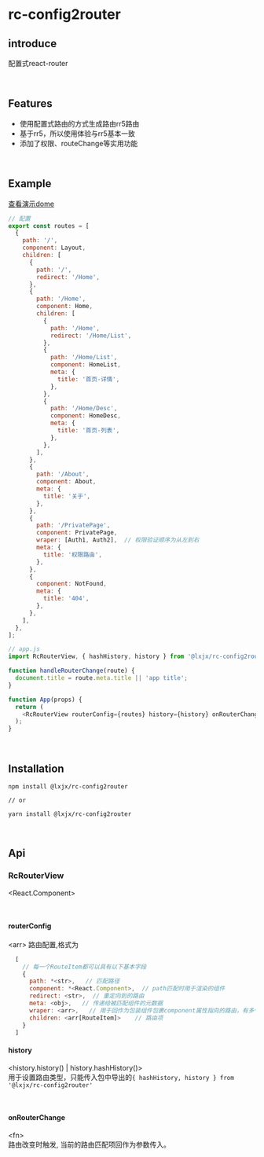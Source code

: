 # rc-config2router
## introduce
配置式react-router

<br>

## Features
* 使用配置式路由的方式生成路由rr5路由
* 基于rr5，所以使用体验与rr5基本一致
* 添加了权限、routeChange等实用功能

<br>

## Example

[查看演示dome](https://stackblitz.com/edit/rc-router-test?file=index.js)  

```js
// 配置
export const routes = [
  {
    path: '/',
    component: Layout,
    children: [
      {
        path: '/',
        redirect: '/Home',
      },
      {
        path: '/Home',
        component: Home,
        children: [
          {
            path: '/Home',
            redirect: '/Home/List',
          },
          {
            path: '/Home/List',
            component: HomeList,
            meta: {
              title: '首页-详情',
            },
          },
          {
            path: '/Home/Desc',
            component: HomeDesc,
            meta: {
              title: '首页-列表',
            },
          },
        ],
      },
      {
        path: '/About',
        component: About,
        meta: {
          title: '关于',
        },
      },
      {
        path: '/PrivatePage',
        component: PrivatePage,
        wraper: [Auth1, Auth2],  // 权限验证顺序为从左到右
        meta: {
          title: '权限路由',
        },
      },
      {
        component: NotFound,
        meta: {
          title: '404',
        },
      },
    ],
  },
];

// app.js
import RcRouterView, { hashHistory, history } from '@lxjx/rc-config2router';

function handleRouterChange(route) {
  document.title = route.meta.title || 'app title';
}

function App(props) {
  return (
    <RcRouterView routerConfig={routes} history={history} onRouterChange={handleRouterChange} />
  );
}
```



<br>  

## Installation

```
npm install @lxjx/rc-config2router

// or

yarn install @lxjx/rc-config2router
```


<br>

## Api
### RcRouterView  
\<React.Component>

<br>

#### routerConfig
\<arr>
路由配置,格式为  

```js
  [
    // 每一个RouteItem都可以具有以下基本字段
    {
      path: *<str>,   // 匹配路径
      component: *<React.Component>,  // path匹配时用于渲染的组件
      redirect: <str>,  // 重定向到的路由
      meta: <obj>,   // 传递给被匹配组件的元数据
      wraper: <arr>,   // 用于回作为包装组件包裹component属性指向的路由，有多个项时验证顺序为从左到右
      children: <arr[RouteItem]>    // 路由项
    }
  ]
```

#### history  
\<history.history() | history.hashHistory()>  
用于设置路由类型，只能传入包中导出的`{ hashHistory, history } from '@lxjx/rc-config2router'`  


<br>

#### onRouterChange
\<fn>  
路由改变时触发, 当前的路由匹配项回作为参数传入。

